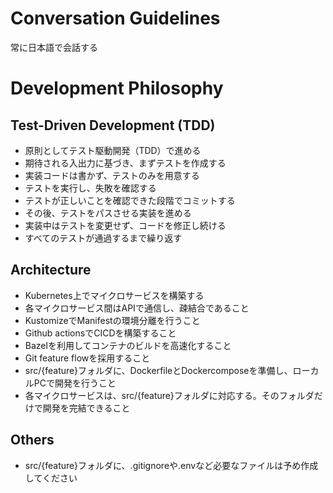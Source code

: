 # Conversation Guidelines
常に日本語で会話する

# Development Philosophy

## Test-Driven Development (TDD)
- 原則としてテスト駆動開発（TDD）で進める
- 期待される入出力に基づき、まずテストを作成する
- 実装コードは書かず、テストのみを用意する
- テストを実行し、失敗を確認する
- テストが正しいことを確認できた段階でコミットする
- その後、テストをパスさせる実装を進める
- 実装中はテストを変更せず、コードを修正し続ける
- すべてのテストが通過するまで繰り返す

## Architecture
- Kubernetes上でマイクロサービスを構築する
- 各マイクロサービス間はAPIで通信し、疎結合であること
- KustomizeでManifestの環境分離を行うこと
- Github actionsでCICDを構築すること
- Bazelを利用してコンテナのビルドを高速化すること
- Git feature flowを採用すること
- src/{feature}フォルダに、DockerfileとDockercomposeを準備し、ローカルPCで開発を行うこと
- 各マイクロサービスは、src/{feature}フォルダに対応する。そのフォルダだけで開発を完結できること

## Others
- src/{feature}フォルダに、.gitignoreや.envなど必要なファイルは予め作成してください
